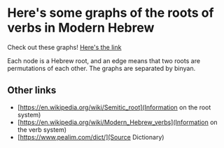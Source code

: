 # Here's some graphs of the roots of verbs in Modern Hebrew
Check out these graphs! [Here's the link](html/)

Each node is a Hebrew root, and an edge means that two roots are permutations of each other.
The graphs are separated by binyan. 

## Other links
- [https://en.wikipedia.org/wiki/Semitic_root](Information on the root system)
- [https://en.wikipedia.org/wiki/Modern_Hebrew_verbs](Information on the verb system)
- [https://www.pealim.com/dict/](Source Dictionary)

